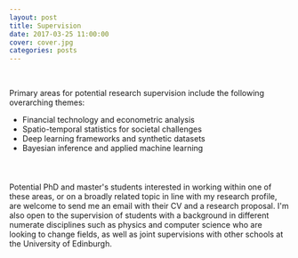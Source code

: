 ```yaml
---
layout: post
title: Supervision
date: 2017-03-25 11:00:00
cover: cover.jpg
categories: posts
---
```


<br>

Primary areas for potential research supervision include the following overarching themes:

<!--
* Applied machine learning
* Humanitarian analytics
* Financial economics
* Criminal justice
-->

<!--
* Applied machine learning
* Financial econometrics
* Geospatial analysis
* Criminal justice
-->

<!--
* Bayesian inference and applied machine learning
* Geospatial statistics and time series analysis
* Financial technology and econometrics
* Criminology and criminal justice
-->

<!--
* Pure and applied machine and deep learning
* Bayesian inference and generative models
* Financial technology and econometrics
* Spatio-temporal analysis in society
* Cosmology and galaxy evolution
-->

<!--
* Machine learning and generative modelling
* Bayesian inference and sampling methods
* Financial technology and econometrics
* Spatio-temporal analysis applications
-->

<!--
* Theory and applications of machine learning
* Financial technology and econometric analysis
* Spatio-temporal statistics for societal challenges
* Deep learning frameworks and synthetic datasets
* AI in cosmology in collaboration with other schools
-->

<!--
* Applications of machine and deep learning
* Financial technology and econometric analysis
* Spatio-temporal statistics for societal challenges
* Synthetic data and privacy-preserving techniques
-->

* Financial technology and econometric analysis
* Spatio-temporal statistics for societal challenges
* Deep learning frameworks and synthetic datasets
* Bayesian inference and applied machine learning




<div style="height:25px;font-size:1px;">&nbsp;</div>

Potential PhD and master's students interested in working within one of these areas, or on a broadly related topic in line with my research profile, are welcome to send me an email with their CV and a research proposal. I'm also open to the supervision of students with a background in different numerate disciplines such as physics and computer science who are looking to change fields, as well as joint supervisions with other schools at the University of Edinburgh.

<!--
I'm likely to ignore expressions of interest written by generative AI programmes.
-->

<br>
